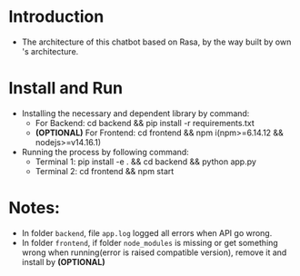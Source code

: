 # Introduction 
- The architecture of this chatbot based on Rasa, by the way built by own 's architecture.

# Install and Run
- Installing the necessary and dependent library by command:
    - For Backend:  cd backend && pip install -r requirements.txt
    - **(OPTIONAL)** For Frontend: cd frontend && npm i(npm>=6.14.12 && nodejs>=v14.16.1)  
- Running the process by following command:
    - Terminal 1: pip install -e . && cd backend && python app.py
    - Terminal 2: cd frontend && npm start


# Notes:
- In folder `backend`, file `app.log` logged all errors when API go wrong.
- In folder `frontend`, if folder `node_modules` is missing or get something wrong when running(error is raised compatible version), remove it and install by **(OPTIONAL)**